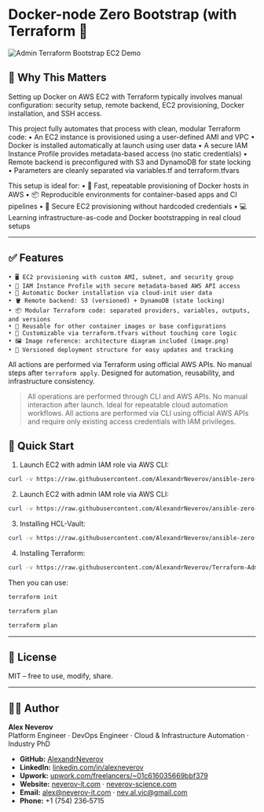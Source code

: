 #  Docker-node Zero Bootstrap (with Terraform 🚀

![Admin Terraform Bootstrap EC2 Demo](https://raw.githubusercontent.com/terraform_docker_setup/ansible-zero-node/main/image.png)

## 🚀 Why This Matters

Setting up Docker on AWS EC2 with Terraform typically involves manual configuration: security setup, remote backend, EC2 provisioning, Docker installation, and SSH access.

This project fully automates that process with clean, modular Terraform code:
• An EC2 instance is provisioned using a user-defined AMI and VPC
• Docker is installed automatically at launch using user data
• A secure IAM Instance Profile provides metadata-based access (no static credentials)
• Remote backend is preconfigured with S3 and DynamoDB for state locking
• Parameters are cleanly separated via variables.tf and terraform.tfvars

This setup is ideal for:
• 🐳 Fast, repeatable provisioning of Docker hosts in AWS
• 📦 Reproducible environments for container-based apps and CI pipelines
• 🔐 Secure EC2 provisioning without hardcoded credentials
• 💻 Learning infrastructure-as-code and Docker bootstrapping in real cloud setups

---

## ✅ Features

    • 🖥️ EC2 provisioning with custom AMI, subnet, and security group
    • 🔐 IAM Instance Profile with secure metadata-based AWS API access
    • 🐳 Automatic Docker installation via cloud-init user data
    • 🪣 Remote backend: S3 (versioned) + DynamoDB (state locking)
    • 📦 Modular Terraform code: separated providers, variables, outputs, and versions
    • 🧩 Reusable for other container images or base configurations
    • 🔧 Customizable via terraform.tfvars without touching core logic
    • 🖼 Image reference: architecture diagram included (image.png)
    • 📝 Versioned deployment structure for easy updates and tracking

All actions are performed via Terraform using official AWS APIs. No manual steps after `terraform apply`. Designed for automation, reusability, and infrastructure consistency.

> All operations are performed through CLI and AWS APIs. No manual interaction after launch. Ideal for repeatable cloud automation workflows.
> All actions are performed via CLI using official AWS APIs and require only existing access credentials with IAM privileges.

## 🚀 Quick Start

1. Launch EC2 with admin IAM role via AWS CLI:
```bash
curl -v https://raw.githubusercontent.com/AlexandrNeverov/ansible-zero-node/refs/heads/main/boot/create_zero_node_aws.sh | bach -
```

2. Launch EC2 with admin IAM role via AWS CLI:
```bash
curl -v https://raw.githubusercontent.com/AlexandrNeverov/ansible-zero-node/refs/heads/main/boot/setup_zero_node_tools.sh | bach -
```

3. Installing HCL-Vault:
```bash
curl -v https://raw.githubusercontent.com/AlexandrNeverov/ansible-zero-node/refs/heads/main/boot/hcl_vault.sh | bach -
```

4. Installing Terraform:
```bash
curl -v https://raw.githubusercontent.com/AlexandrNeverov/Terraform-Admin-Bootstrap-on-EC2-via-IAM-Instance-Profile/refs/heads/main/setup_zero_terraform.sh | bach -
```

Then you can use:

```bash
terraform init
```

```bash
terraform plan
```


```bash
terraform plan
```

---

## 📄 License

MIT – free to use, modify, share.

---

## 👨‍💻 Author

**Alex Neverov**  
Platform Engineer · DevOps Engineer · Cloud & Infrastructure Automation · Industry PhD

- **GitHub:** [AlexandrNeverov](https://github.com/AlexandrNeverov)  
- **LinkedIn:** [linkedin.com/in/alexneverov](https://www.linkedin.com/in/alexneverov)  
- **Upwork:** [upwork.com/freelancers/~01c616035669bbf379](https://www.upwork.com/freelancers/~01c616035669bbf379)  
- **Website:** [neverov-it.com](https://neverov-it.com) · [neverov-science.com](https://neverov-science.com)  
- **Email:** [alex@neverov-it.com](mailto:alex@neverov-it.com) · [nev.al.vic@gmail.com](mailto:nav.al.vic@.com)
- **Phone:** +1 (754) 236‑5715
